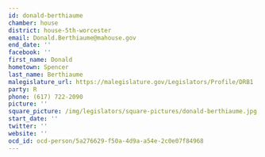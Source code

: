```yaml
---
id: donald-berthiaume
chamber: house
district: house-5th-worcester
email: Donald.Berthiaume@mahouse.gov
end_date: ''
facebook: ''
first_name: Donald
hometown: Spencer
last_name: Berthiaume
malegislature_url: https://malegislature.gov/Legislators/Profile/DRB1
party: R
phone: (617) 722-2090
picture: ''
square_picture: /img/legislators/square-pictures/donald-berthiaume.jpg
start_date: ''
twitter: ''
website: ''
ocd_id: ocd-person/5a276629-f50a-4d9a-a54e-2c0e07f84968
---
```

